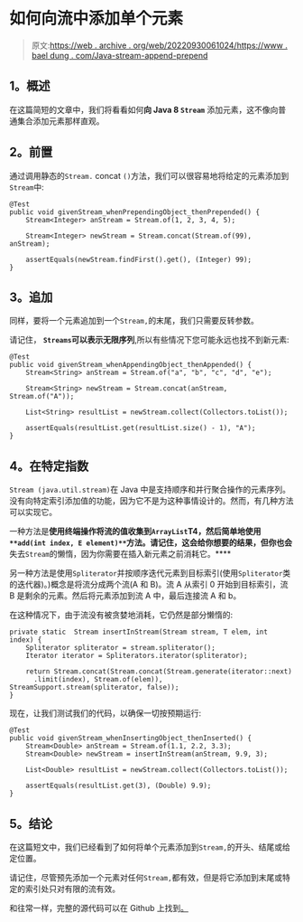 # 如何向流中添加单个元素

> 原文:[https://web . archive . org/web/20220930061024/https://www . bael dung . com/Java-stream-append-prepend](https://web.archive.org/web/20220930061024/https://www.baeldung.com/java-stream-append-prepend)

## **1。概述**

在这篇简短的文章中，我们将看看如何**向 Java 8 `Stream`** 添加元素，这不像向普通集合添加元素那样直观。

## **2。前置**

通过调用静态的`Stream.` concat `()`方法，我们可以很容易地将给定的元素添加到`Stream`中:

```
@Test
public void givenStream_whenPrependingObject_thenPrepended() {
    Stream<Integer> anStream = Stream.of(1, 2, 3, 4, 5);

    Stream<Integer> newStream = Stream.concat(Stream.of(99), anStream);

    assertEquals(newStream.findFirst().get(), (Integer) 99);
}
```

## **3。追加**

同样，要将一个元素追加到一个`Stream,`的末尾，我们只需要反转参数。

请记住， **`Streams`可以表示无限序列**,所以有些情况下您可能永远也找不到新元素:

```
@Test
public void givenStream_whenAppendingObject_thenAppended() {
    Stream<String> anStream = Stream.of("a", "b", "c", "d", "e");

    Stream<String> newStream = Stream.concat(anStream, Stream.of("A"));

    List<String> resultList = newStream.collect(Collectors.toList());

    assertEquals(resultList.get(resultList.size() - 1), "A");
}
```

## **4。在特定指数**

`Stream (java.util.stream)`在 Java 中是支持顺序和并行聚合操作的元素序列。没有向特定索引添加值的功能，因为它不是为这种事情设计的。然而，有几种方法可以实现它。

一种方法是**使用终端操作将流的值收集到`ArrayList`T4，然后简单地使用`**add(int index, E element)**`方法。请记住，这会给你想要的结果，但你也会**失去`Stream`的懒惰，因为你需要在插入新元素之前消耗它。****

另一种方法是使用`Spliterator`并按顺序迭代元素到目标索引(使用`Spliterator`类的迭代器)。)概念是将流分成两个流(A 和 B)。流 A 从索引 0 开始到目标索引，流 B 是剩余的元素。然后将元素添加到流 A 中，最后连接流 A 和 b。

在这种情况下，由于流没有被贪婪地消耗，它仍然是部分懒惰的:

```
private static  Stream insertInStream(Stream stream, T elem, int index) {
    Spliterator spliterator = stream.spliterator();
    Iterator iterator = Spliterators.iterator(spliterator);

    return Stream.concat(Stream.concat(Stream.generate(iterator::next)
      .limit(index), Stream.of(elem)), StreamSupport.stream(spliterator, false));
}
```

现在，让我们测试我们的代码，以确保一切按预期运行:

```
@Test
public void givenStream_whenInsertingObject_thenInserted() {
    Stream<Double> anStream = Stream.of(1.1, 2.2, 3.3);
    Stream<Double> newStream = insertInStream(anStream, 9.9, 3);

    List<Double> resultList = newStream.collect(Collectors.toList());

    assertEquals(resultList.get(3), (Double) 9.9);
}
```

## **5。结论**

在这篇短文中，我们已经看到了如何将单个元素添加到`Stream,`的开头、结尾或给定位置。

请记住，尽管预先添加一个元素对任何`Stream,`都有效，但是将它添加到末尾或特定的索引处只对有限的流有效。

和往常一样，完整的源代码可以在 Github 上找到[。](https://web.archive.org/web/20221126220041/https://github.com/eugenp/tutorials/tree/master/core-java-modules/core-java-streams-2)
